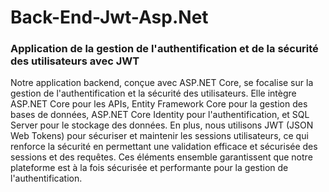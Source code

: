 # Back-End-Jwt-Asp.Net
<h3>Application de la gestion de l'authentification et de la sécurité des utilisateurs avec JWT</h3>
Notre application backend, conçue avec ASP.NET Core, se focalise sur la gestion de l'authentification et la sécurité des utilisateurs. Elle intègre ASP.NET Core pour les APIs, Entity Framework Core pour la gestion des bases de données, ASP.NET Core Identity pour l'authentification, et SQL Server pour le stockage des données. En plus, nous utilisons JWT (JSON Web Tokens) pour sécuriser et maintenir les sessions utilisateurs, ce qui renforce la sécurité en permettant une validation efficace et sécurisée des sessions et des requêtes. Ces éléments ensemble garantissent que notre plateforme est à la fois sécurisée et performante pour la gestion de l'authentification.
